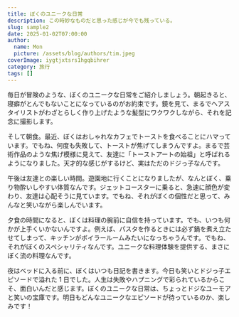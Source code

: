 ```yaml
---
title: ぼくのユニークな日常
description: この時妙なものだと思った感じが今でも残っている。
slug: sample2
date: 2025-01-02T07:00:00
author:
  name: Mon
  picture: /assets/blog/authors/tim.jpeg
coverImage: iygtjxtsrs1hgqbihrer
category: 旅行
tags: []
---
```


毎日が冒険のような、ぼくのユニークな日常をご紹介しましょう。朝起きると、寝癖がとんでもないことになっているのがお約束です。鏡を見て、まるでヘアスタイリストがわざとらしく作り上げたような髪型にワクワクしながら、それを記念に撮影します。

そして朝食。最近、ぼくはおしゃれなカフェでトーストを食べることにハマっています。でもね、何度も失敗して、トーストが焦げてしまうんですよ。まるで芸術作品のような焦げ模様に見えて、友達に「トーストアートの始祖」と呼ばれるようになりました。天才的な感じがするけど、実はただのドジっ子なんです。

午後は友達との楽しい時間。遊園地に行くことになりましたが、なんとぼく、乗り物酔いしやすい体質なんです。ジェットコースターに乗ると、急速に顔色が変わり、友達は心配そうに見ています。でもね、それがぼくの個性だと思って、みんなと笑いながら楽しんでいます。

夕食の時間になると、ぼくは料理の腕前に自信を持っています。でも、いつも何かが上手くいかないんですよ。例えば、パスタを作るときには必ず鍋を煮え立たせてしまって、キッチンがボイラールームみたいになっちゃうんです。でもね、それがぼくのスペシャリティなんです。ユニークな料理体験を提供する、まさにぼく流の料理なんです。

夜はベッドに入る前に、ぼくはいつも日記を書きます。今日も笑いとドジっ子エピソードで溢れた 1 日でした。人生は失敗やハプニングで彩られているからこそ、面白いんだと感じます。ぼくのユニークな日常は、ちょっとドジなユーモアと笑いの宝庫です。明日もどんなユニークなエピソードが待っているのか、楽しみです！

